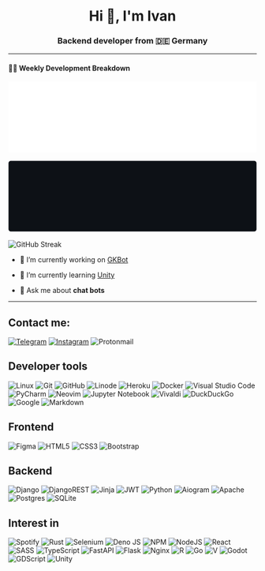 <h1 align="center">Hi 👋, I'm Ivan</h1>
<h3 align="center">Backend developer from 🇩🇪 Germany</h3>

---

#### 🏊‍♂️ Weekly Development Breakdown

![light](https://raw.githubusercontent.com/gakawarstone/gakawarstone/master/images/wakatime_weekly_language_stats.svg#gh-light-mode-only)

![dark](https://raw.githubusercontent.com/gakawarstone/gakawarstone/master/images/wakatime_weekly_language_stats_black.svg#gh-dark-mode-only)

![GitHub Streak](http://github-readme-streak-stats.herokuapp.com?user=Gakawarstone&theme=github-dark&hide_border=true&date_format=M%20j%5B%2C%20Y%5D)

- 🔭 I’m currently working on [GKBot](https://github.com/gakawarstone/gkbot)

- 🌱 I’m currently learning [Unity](https://unity.com)

- 💬 Ask me about **chat bots**


---
## Contact me: 
[![Telegram](https://img.shields.io/badge/Gakawarstone-2CA5E0?style=for-the-badge&logo=telegram&logoColor=white)](https://t.me/gakawarstone)
[![Instagram](https://img.shields.io/badge/gkwstone-%23E4405F.svg?style=for-the-badge&logo=Instagram&logoColor=white)](https://www.instagram.com/gkwstone/)
![Protonmail](https://img.shields.io/badge/gakawarstone@pm.me-8B89CC?style=for-the-badge&logo=protonmail&logoColor=white)

## Developer tools

![Linux](https://img.shields.io/badge/Linux-FCC624?style=for-the-badge&logo=linux&logoColor=black)
![Git](https://img.shields.io/badge/git-%23F05033.svg?style=for-the-badge&logo=git&logoColor=white)
![GitHub](https://img.shields.io/badge/github-%23121011.svg?style=for-the-badge&logo=github&logoColor=white)
![Linode](https://img.shields.io/badge/linode-00A95C?style=for-the-badge&logo=linode&logoColor=white)
![Heroku](https://img.shields.io/badge/heroku-%23430098.svg?style=for-the-badge&logo=heroku&logoColor=white)
![Docker](https://img.shields.io/badge/docker-%230db7ed.svg?style=for-the-badge&logo=docker&logoColor=white)
![Visual Studio Code](https://img.shields.io/badge/Visual%20Studio%20Code-0078d7.svg?style=for-the-badge&logo=visual-studio-code&logoColor=white)
![PyCharm](https://img.shields.io/badge/pycharm-143?style=for-the-badge&logo=pycharm&logoColor=black&color=black&labelColor=green)
![Neovim](https://img.shields.io/badge/NeoVim-%2357A143.svg?&style=for-the-badge&logo=neovim&logoColor=white)
![Jupyter Notebook](https://img.shields.io/badge/jupyter-%23FA0F00.svg?style=for-the-badge&logo=jupyter&logoColor=white)
![Vivaldi](https://img.shields.io/badge/Vivaldi-EF3939?style=for-the-badge&logo=Vivaldi&logoColor=white)
![DuckDuckGo](https://img.shields.io/badge/DuckDuckGo-DE5833?style=for-the-badge&logo=DuckDuckGo&logoColor=white)
![Google](https://img.shields.io/badge/google-4285F4?style=for-the-badge&logo=google&logoColor=white)
![Markdown](https://img.shields.io/badge/markdown-%23000000.svg?style=for-the-badge&logo=markdown&logoColor=white)

## Frontend

![Figma](https://img.shields.io/badge/figma-%23F24E1E.svg?style=for-the-badge&logo=figma&logoColor=white)
![HTML5](https://img.shields.io/badge/html5-%23E34F26.svg?style=for-the-badge&logo=html5&logoColor=white)
![CSS3](https://img.shields.io/badge/css3-%231572B6.svg?style=for-the-badge&logo=css3&logoColor=white)
![Bootstrap](https://img.shields.io/badge/bootstrap-%23563D7C.svg?style=for-the-badge&logo=bootstrap&logoColor=white)

## Backend

![Django](https://img.shields.io/badge/django-%23092E20.svg?style=for-the-badge&logo=django&logoColor=white)
![DjangoREST](https://img.shields.io/badge/DJANGO-REST-ff1709?style=for-the-badge&logo=django&logoColor=white&color=ff1709&labelColor=gray)
![Jinja](https://img.shields.io/badge/jinja-white.svg?style=for-the-badge&logo=jinja&logoColor=black)
![JWT](https://img.shields.io/badge/JWT-black?style=for-the-badge&logo=JSON%20web%20tokens)
![Python](https://img.shields.io/badge/python-3670A0?style=for-the-badge&logo=python&logoColor=ffdd54)
![Aiogram](https://img.shields.io/badge/aiogram-2ca5e0?style=for-the-badge&logo=python&logoColor=white)
![Apache](https://img.shields.io/badge/apache-%23D42029.svg?style=for-the-badge&logo=apache&logoColor=white)
![Postgres](https://img.shields.io/badge/postgres-%23316192.svg?style=for-the-badge&logo=postgresql&logoColor=white)
![SQLite](https://img.shields.io/badge/sqlite-%2307405e.svg?style=for-the-badge&logo=sqlite&logoColor=white)

## Interest in

![Spotify](https://img.shields.io/badge/Spotify-1ED760?style=for-the-badge&logo=spotify&logoColor=white)
![Rust](https://img.shields.io/badge/rust-%23000000.svg?style=for-the-badge&logo=rust&logoColor=white)
![Selenium](https://img.shields.io/badge/-selenium-%43B02A?style=for-the-badge&logo=selenium&logoColor=white)
![Deno JS](https://img.shields.io/badge/deno%20js-000000?style=for-the-badge&logo=deno&logoColor=white)
![NPM](https://img.shields.io/badge/NPM-%23000000.svg?style=for-the-badge&logo=npm&logoColor=white)
![NodeJS](https://img.shields.io/badge/node.js-6DA55F?style=for-the-badge&logo=node.js&logoColor=white)
![React](https://img.shields.io/badge/react-%2320232a.svg?style=for-the-badge&logo=react&logoColor=%2361DAFB)
![SASS](https://img.shields.io/badge/SASS-hotpink.svg?style=for-the-badge&logo=SASS&logoColor=white)
![TypeScript](https://img.shields.io/badge/typescript-%23007ACC.svg?style=for-the-badge&logo=typescript&logoColor=white)
![FastAPI](https://img.shields.io/badge/FastAPI-005571?style=for-the-badge&logo=fastapi)
![Flask](https://img.shields.io/badge/flask-%23000.svg?style=for-the-badge&logo=flask&logoColor=white)
![Nginx](https://img.shields.io/badge/nginx-%23009639.svg?style=for-the-badge&logo=nginx&logoColor=white)
![R](https://img.shields.io/badge/R-276DC3?style=for-the-badge&logo=r&logoColor=white)
![Go](https://img.shields.io/badge/Go-00ADD8?style=for-the-badge&logo=go&logoColor=white)
![V](https://img.shields.io/badge/lang-4f87c4?style=for-the-badge&logo=v&logoColor=white)
![Godot](https://img.shields.io/badge/godot-478CBF?style=for-the-badge&logo=godotengine&logoColor=white)
![GDScript](https://img.shields.io/badge/gdscript-478CBF?style=for-the-badge&logo=godotengine&logoColor=white)
![Unity](https://img.shields.io/badge/unity-000000?style=for-the-badge&logo=unity&logoColor=white)
